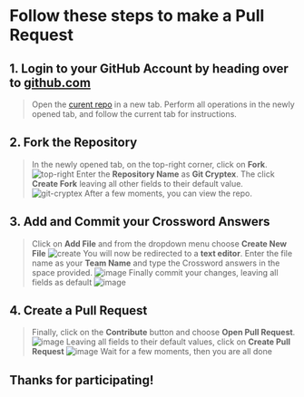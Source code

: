 ﻿# Follow these steps to make a Pull Request
 
 ## 1. Login to your GitHub Account by heading over to [github.com](https://github.com/)
 > Open the [curent repo](https://github.com/Dhruv16S/Enabling-Pull-Requests) in a new tab.
 > Perform all operations in the newly opened tab, and follow the current tab for instructions.
 
 ## 2. Fork the Repository
 > In the newly opened tab, on the top-right corner, click on **Fork**.
 ![top-right](https://user-images.githubusercontent.com/79364881/215253780-3ebb0bd2-8faa-49bd-962d-51fa1ef2bec7.png)
 > Enter the **Repository Name** as **Git Cryptex**.
 > The click **Create Fork** leaving all other fields to their default value.
 ![git-cryptex](https://user-images.githubusercontent.com/79364881/215253757-8b34777b-2241-42c8-bdce-b3e2be4da891.png)
 > After a few moments, you can view the repo.
 
 ## 3. Add and Commit your Crossword Answers
 > Click on **Add File** and from the dropdown menu choose **Create New File**
 ![create](https://user-images.githubusercontent.com/79364881/215253993-4ad118b0-6797-4604-b92e-598339479a00.png)
 > You will now be redirected to a **text editor**. 
 > Enter the file name as your **Team Name** and type the Crossword answers in the space provided.
 ![image](https://user-images.githubusercontent.com/79364881/215254103-b7e47f60-eae4-439b-bf10-57dea4b3aed9.png)
> Finally commit your changes, leaving all fields as default
![image](https://user-images.githubusercontent.com/79364881/215254144-67ff6e0d-befb-467a-8645-cfb875f42c87.png)

## 4. Create a Pull Request
> Finally, click on the **Contribute** button and choose **Open Pull Request**.
![image](https://user-images.githubusercontent.com/79364881/215254227-5cb8d4be-6b62-4ea3-9337-4212856892bd.png)
> Leaving all fields to their default values, click on **Create Pull Request**
![image](https://user-images.githubusercontent.com/79364881/215254296-42caf616-bf5f-4625-9dca-c1da14be0bf7.png)
> Wait for a few moments, then you are all done

## Thanks for participating!

 
 
